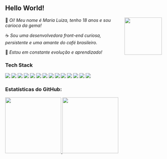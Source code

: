 <h2>Hello World! <img src ="https://media4.giphy.com/media/v1.Y2lkPTc5MGI3NjExa2xndGRld3ZjZXVlMGZ1NWZxejdvbDFmdHFya2xydzFvd2huNm85NCZlcD12MV9pbnRlcm5hbF9naWZfYnlfaWQmY3Q9cw/ZCM2FuiUVflBu/giphy.gif" style="width:30px;height:0" /></h2>
 <img align=right src="https://media.giphy.com/media/cJOaRkaZwxgYHkIueW/giphy.gif?cid=ecf05e479hudhixsgimm5dhiy0eqmxua025axdwny0z2ua75&ep=v1_stickers_related&rid=giphy.gif&ct=s" style="height:120px"/>

  <p>👾 <em>Oi! Meu nome é Maria Luiza, tenho 18 anos e sou carioca da gema! </em> </p>
  <p>☕ <em>Sou uma desenvolvedora front-end curiosa, persistente e uma amante do café brasileiro. </em> </p>
  <p>🐾 <em> Estou em constante evolução e aprendizado! </em> </p>

### Tech Stack <img src ="https://media0.giphy.com/media/v1.Y2lkPTc5MGI3NjExZjZtd3Z5emRwem4zdTk3Znc5Z3hobHZoYXQ3NnBpdjRubXNmejRyNyZlcD12MV9pbnRlcm5hbF9naWZfYnlfaWQmY3Q9cw/fx2p5nnbfKfNY0wfdE/giphy.gif" style="width:30px;height:0" />

<div>
<img src="https://img.shields.io/badge/javascript-%23323330.svg?style=for-the-badge&logo=javascript&logoColor=%23F7DF1E">
<img src="https://img.shields.io/badge/html5-%23E34F26.svg?style=for-the-badge&logo=html5&logoColor=white">
 <img src="https://img.shields.io/badge/css3-%231572B6.svg?style=for-the-badge&logo=css3&logoColor=white">
<img src="https://img.shields.io/badge/python-3670A0?style=for-the-badge&logo=python&logoColor=ffdd54">
 <img src="https://img.shields.io/badge/ruby-%23CC342D.svg?style=for-the-badge&logo=ruby&logoColor=white">
<img src="https://img.shields.io/badge/Insomnia-black?style=for-the-badge&logo=insomnia&logoColor=5849BE">
<img src="https://img.shields.io/badge/node.js-6DA55F?style=for-the-badge&logo=node.js&logoColor=white">
<img src="https://img.shields.io/badge/vite-%23646CFF.svg?style=for-the-badge&logo=vite&logoColor=white">
<img src="https://img.shields.io/badge/tailwindcss-%2338B2AC.svg?style=for-the-badge&logo=tailwind-css&logoColor=white">
<img src="https://img.shields.io/badge/Visual%20Studio%20Code-0078d7.svg?style=for-the-badge&logo=visual-studio-code&logoColor=white">
  <img src="https://img.shields.io/badge/Babel-F9DC3e?style=for-the-badge&logo=babel&logoColor=black">
<img src="https://img.shields.io/badge/git-%23F05033.svg?style=for-the-badge&logo=git&logoColor=white">
<img src="https://img.shields.io/badge/Linux-FCC624?style=for-the-badge&logo=linux&logoColor=black">
<img src="https://img.shields.io/badge/figma-%23F24E1E.svg?style=for-the-badge&logo=figma&logoColor=white">

 
### Estatísticas do GitHub:

<div>
  <div>
  <a href= "https://github.com/MariaSinesio"> 
    <img height=180px src= "https://github-readme-stats.vercel.app/api/top-langs/?username=MariaSinesio&layout=compact&?count_private=true&langs_count=12&theme=radical&line_&locale=pt-br"/>
  </a>
    <img height=180px src= https://github-readme-stats.vercel.app/api/?username=MariaSinesio&show_icons=true&count_private=true&theme=radical&include_all_commits=true&line_&locale=pt-br>
  </div>
  
